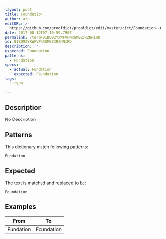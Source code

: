 ```yaml
---
layout: post
title: Foundation
author: azu
editURL: >-
  https://github.com/proofdict/proofdict/edit/master/dict/Foundation--01BQ92YXWFVPNRGMBZ3RZNN1RD.yml
date: 2017-08-12T07:10:59.790Z
permalink: /term/01BQ92YXWFVPNRGMBZ3RZNN1RD
id: 01BQ92YXWFVPNRGMBZ3RZNN1RD
description: ''
expected: Foundation
patterns:
  - Fundation
specs:
  - actual: Fundation
    expected: Foundation
tags:
  - typo

---
```


## Description

No Description 

## Patterns

This dictionary match following patterns:

    Fundation

## Expected

The text is matched and replaced to be:

    Foundation

## Examples

| From      | To         |
| --------- | ---------- |
| Fundation | Foundation |
